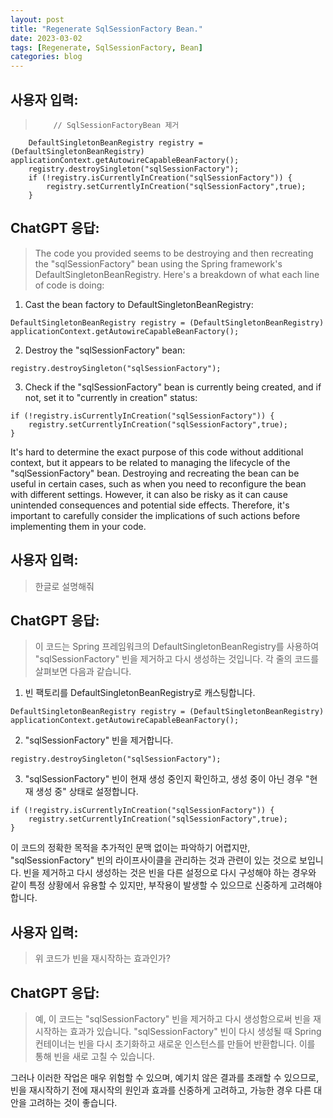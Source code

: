 ```yaml
---
layout: post
title: "Regenerate SqlSessionFactory Bean."
date: 2023-03-02
tags: [Regenerate, SqlSessionFactory, Bean]
categories: blog
---
```


## 사용자 입력:
>         // SqlSessionFactoryBean 제거
        DefaultSingletonBeanRegistry registry = (DefaultSingletonBeanRegistry) applicationContext.getAutowireCapableBeanFactory();
        registry.destroySingleton("sqlSessionFactory");
        if (!registry.isCurrentlyInCreation("sqlSessionFactory")) {
            registry.setCurrentlyInCreation("sqlSessionFactory",true);
        }


## ChatGPT 응답:
> The code you provided seems to be destroying and then recreating the "sqlSessionFactory" bean using the Spring framework's DefaultSingletonBeanRegistry. Here's a breakdown of what each line of code is doing:

1. Cast the bean factory to DefaultSingletonBeanRegistry: 

```
DefaultSingletonBeanRegistry registry = (DefaultSingletonBeanRegistry) applicationContext.getAutowireCapableBeanFactory();
```

2. Destroy the "sqlSessionFactory" bean: 

```
registry.destroySingleton("sqlSessionFactory");
```

3. Check if the "sqlSessionFactory" bean is currently being created, and if not, set it to "currently in creation" status:

```
if (!registry.isCurrentlyInCreation("sqlSessionFactory")) {
    registry.setCurrentlyInCreation("sqlSessionFactory",true);
}
```

It's hard to determine the exact purpose of this code without additional context, but it appears to be related to managing the lifecycle of the "sqlSessionFactory" bean. Destroying and recreating the bean can be useful in certain cases, such as when you need to reconfigure the bean with different settings. However, it can also be risky as it can cause unintended consequences and potential side effects. Therefore, it's important to carefully consider the implications of such actions before implementing them in your code.

## 사용자 입력:
> 한글로 설명해줘

## ChatGPT 응답:
> 이 코드는 Spring 프레임워크의 DefaultSingletonBeanRegistry를 사용하여 "sqlSessionFactory" 빈을 제거하고 다시 생성하는 것입니다. 각 줄의 코드를 살펴보면 다음과 같습니다.

1. 빈 팩토리를 DefaultSingletonBeanRegistry로 캐스팅합니다.

```
DefaultSingletonBeanRegistry registry = (DefaultSingletonBeanRegistry) applicationContext.getAutowireCapableBeanFactory();
```

2. "sqlSessionFactory" 빈을 제거합니다.

```
registry.destroySingleton("sqlSessionFactory");
```

3. "sqlSessionFactory" 빈이 현재 생성 중인지 확인하고, 생성 중이 아닌 경우 "현재 생성 중" 상태로 설정합니다.

```
if (!registry.isCurrentlyInCreation("sqlSessionFactory")) {
    registry.setCurrentlyInCreation("sqlSessionFactory",true);
}
```

이 코드의 정확한 목적을 추가적인 문맥 없이는 파악하기 어렵지만, "sqlSessionFactory" 빈의 라이프사이클을 관리하는 것과 관련이 있는 것으로 보입니다. 빈을 제거하고 다시 생성하는 것은 빈을 다른 설정으로 다시 구성해야 하는 경우와 같이 특정 상황에서 유용할 수 있지만, 부작용이 발생할 수 있으므로 신중하게 고려해야 합니다.

## 사용자 입력:
> 위 코드가 빈을 재시작하는 효과인가?

## ChatGPT 응답:
> 예, 이 코드는 "sqlSessionFactory" 빈을 제거하고 다시 생성함으로써 빈을 재시작하는 효과가 있습니다. "sqlSessionFactory" 빈이 다시 생성될 때 Spring 컨테이너는 빈을 다시 초기화하고 새로운 인스턴스를 만들어 반환합니다. 이를 통해 빈을 새로 고칠 수 있습니다. 

그러나 이러한 작업은 매우 위험할 수 있으며, 예기치 않은 결과를 초래할 수 있으므로, 빈을 재시작하기 전에 재시작의 원인과 효과를 신중하게 고려하고, 가능한 경우 다른 대안을 고려하는 것이 좋습니다.

